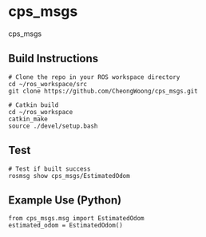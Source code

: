 # cps_msgs
cps_msgs

## Build Instructions
```
# Clone the repo in your ROS workspace directory
cd ~/ros_workspace/src
git clone https://github.com/CheongWoong/cps_msgs.git

# Catkin build
cd ~/ros_workspace
catkin_make
source ./devel/setup.bash
```

## Test
```
# Test if built success
rosmsg show cps_msgs/EstimatedOdom
```

## Example Use (Python)
```
from cps_msgs.msg import EstimatedOdom
estimated_odom = EstimatedOdom()
```
